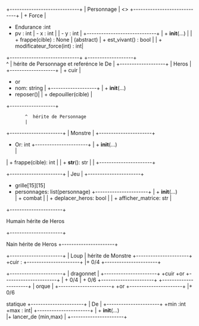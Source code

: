 +-----------------------------+
|        Personnage           | <<abstract>>
+-----------------------------+
| + Force        |     
  + Endurance :int
  + pv : int
| - x : int                   |
| - y : int                   |
+-----------------------------+
| + __init__(...)             |
| + frappe(cible) : None      | (abstract)
| + est_vivant() : bool       |
| + modificateur_force(int) : int|


+-----------------------------+
+-------------------+                                                                       
          ^
          |   hérite de Personnage et referénce  le De
          |
+-------------------+
|      Heros        |
+-------------------+
| + cuir     |
  + or
  + nom: string
     |
+-------------------+
| + __init__(...)            
  + reposer()|
| + depouiller(cible)        |
   
+-------------------+

           ^  hérite de Personnage 
           |
+----------------------+
|       Monstre        |
+----------------------+
 + Or: int
+----------------------+
| + __init__(...)     
|  

| + frappe(cible): int |
| + __str__(): str     |
 |
+----------------------+

+----------------------+
|       Jeu        |
+----------------------+
+ grille[15][15]
+ personnages: list(personnage)
+----------------------+
| + __init__(...)     
| + combat  |
| + deplacer_heros: bool      |
| + afficher_matrice: str   |

+----------------------+

Humain        hérite de Heros 

+----------------------+

Nain       hérite de Heros
+----------------------+


+----------------------+
|      Loup        |   hérite de Monstre 
+----------------------+
+cuir : 
+----------------------+
 |+ 0/4
+----------------------+

+----------------------+
|      dragonnet        |
+----------------------+
+cuir 
+or
+----------------------+
| +  0/4
| +  0/6
+----------------------+
+----------------------+
|     orque         |
+----------------------+
+or
+----------------------+ 
|+ 0/6




statique 
+----------------------+
|      De        |
+----------------------+
+min :int
+max : int|
+----------------------+
| + __init__(...)     
|+ lancer_de (min,max)
 |
+----------------------+